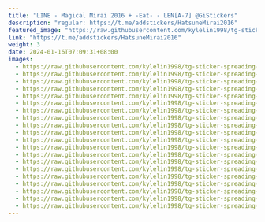 ```yaml
---
title: "LINE - Magical Mirai 2016 + -Eat- - LEN[A-7] @GiStickers"
description: "regular: https://t.me/addstickers/HatsuneMirai2016"
featured_image: "https://raw.githubusercontent.com/kylelin1998/tg-sticker-spreading-worldwide-images/main/img/21014d3f-9d35-4800-b39b-c79b99da1378.jpg"
link: "https://t.me/addstickers/HatsuneMirai2016"
weight: 3
date: 2024-01-16T07:09:31+08:00
images:
  - https://raw.githubusercontent.com/kylelin1998/tg-sticker-spreading-worldwide-images/main/img/21014d3f-9d35-4800-b39b-c79b99da1378.jpg
  - https://raw.githubusercontent.com/kylelin1998/tg-sticker-spreading-worldwide-images/main/img/c8604e48-16a3-433a-9f8c-dda1f7913e82.jpg
  - https://raw.githubusercontent.com/kylelin1998/tg-sticker-spreading-worldwide-images/main/img/be4a21ab-6c62-41ed-96b1-8907dcff042d.jpg
  - https://raw.githubusercontent.com/kylelin1998/tg-sticker-spreading-worldwide-images/main/img/0b6981ea-40c3-44f8-a804-ce3e956da497.jpg
  - https://raw.githubusercontent.com/kylelin1998/tg-sticker-spreading-worldwide-images/main/img/ce1a4f7a-b601-4be6-8107-1ee2d4106510.jpg
  - https://raw.githubusercontent.com/kylelin1998/tg-sticker-spreading-worldwide-images/main/img/dc9ba12b-4620-489e-85d4-0482df90d363.jpg
  - https://raw.githubusercontent.com/kylelin1998/tg-sticker-spreading-worldwide-images/main/img/6e422221-e433-4507-8c2a-5908fbcc7292.jpg
  - https://raw.githubusercontent.com/kylelin1998/tg-sticker-spreading-worldwide-images/main/img/9abb7bf4-3e0d-4467-82d6-26aef66d301b.jpg
  - https://raw.githubusercontent.com/kylelin1998/tg-sticker-spreading-worldwide-images/main/img/8d2d0180-4a3c-4a3d-a8ea-90290ed963fc.jpg
  - https://raw.githubusercontent.com/kylelin1998/tg-sticker-spreading-worldwide-images/main/img/eb823aa9-053d-4e82-93c4-950294fb22b3.jpg
  - https://raw.githubusercontent.com/kylelin1998/tg-sticker-spreading-worldwide-images/main/img/f4b5c02c-9a86-4594-b178-5f7cabce37e9.jpg
  - https://raw.githubusercontent.com/kylelin1998/tg-sticker-spreading-worldwide-images/main/img/774767de-f27f-464c-bf09-d9abf447e2b9.jpg
  - https://raw.githubusercontent.com/kylelin1998/tg-sticker-spreading-worldwide-images/main/img/87da21b7-d95f-40f9-86bc-3b8d89126ebb.jpg
  - https://raw.githubusercontent.com/kylelin1998/tg-sticker-spreading-worldwide-images/main/img/b733d099-09ec-405a-b586-18fc62371e48.jpg
  - https://raw.githubusercontent.com/kylelin1998/tg-sticker-spreading-worldwide-images/main/img/77aab49e-3297-44b0-b546-5702bdcce1dc.jpg
  - https://raw.githubusercontent.com/kylelin1998/tg-sticker-spreading-worldwide-images/main/img/032b5bb1-ff13-443e-95be-e5e657092f9c.jpg
  - https://raw.githubusercontent.com/kylelin1998/tg-sticker-spreading-worldwide-images/main/img/3c829dc9-839a-405d-b69d-0566cd94b854.jpg
  - https://raw.githubusercontent.com/kylelin1998/tg-sticker-spreading-worldwide-images/main/img/a4efd1f5-5f1e-4520-a840-713a628c8069.jpg
  - https://raw.githubusercontent.com/kylelin1998/tg-sticker-spreading-worldwide-images/main/img/826dcf60-8b00-41e8-90c3-0d4eb280ef1d.jpg
  - https://raw.githubusercontent.com/kylelin1998/tg-sticker-spreading-worldwide-images/main/img/829f8559-4c8c-42f0-9086-d8cfbab6539e.jpg
---
```

